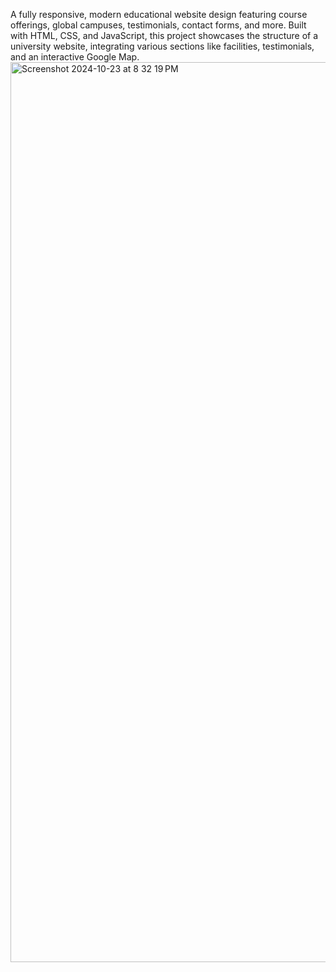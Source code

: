 A fully responsive, modern educational website design featuring course offerings, global campuses, testimonials, contact forms, and more.
Built with HTML, CSS, and JavaScript, this project showcases the structure of a university website, integrating various sections like facilities, testimonials, and an interactive Google Map.
<img width="1440" alt="Screenshot 2024-10-23 at 8 32 19 PM" src="https://github.com/user-attachments/assets/eb15ebcd-05b2-4ef7-8ddb-3ef66845755f">
